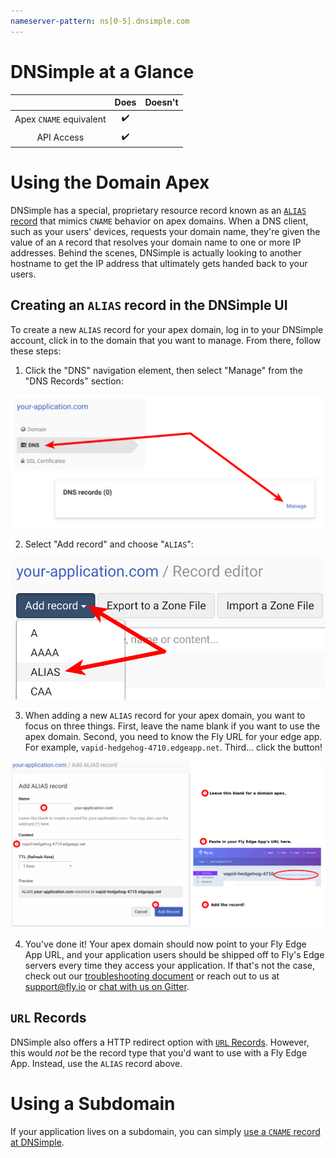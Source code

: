 ```yaml
---
nameserver-pattern: ns[0-5].dnsimple.com
---
```


# DNSimple at a Glance

 |   | Does | Doesn't |
 | :---: | :---: | :---: |
 | Apex `CNAME` equivalent | :heavy_check_mark: |  |
 | API Access | :heavy_check_mark:|  |

# Using the Domain Apex

DNSimple has a special, proprietary resource record known as an [`ALIAS` record](https://support.dnsimple.com/articles/alias-record/) that mimics `CNAME` behavior on apex domains. When a DNS client, such as your users' devices, requests your domain name, they're given the value of an `A` record that resolves your domain name to one or more IP addresses. Behind the scenes, DNSimple is actually looking to another hostname to get the IP address that ultimately gets handed back to your users.

## Creating an `ALIAS` record in the DNSimple UI
To create a new `ALIAS` record for your apex domain, log in to your DNSimple account, click in to the domain that you want to manage. From there, follow these steps:

1. Click the "DNS" navigation element, then select "Manage" from the "DNS Records" section:

![DNSimple - Manage DNS Records for your Domain](./screenshots/dnsimple/dnsimple-manage-dns-records.png "DNSimple - Manage DNS Records for your Domain")


2. Select "Add record" and choose "`ALIAS`":

![DNSimple - Select New Alias Record](./screenshots/dnsimple/dnsimple-select-alias-record.png "DNSimple - Select New Alias Record")

3. When adding a new `ALIAS` record for your apex domain, you want to focus on three things. First, leave the name blank if you want to use the apex domain. Second, you need to know the Fly URL for your edge app. For example, `vapid-hedgehog-4710.edgeapp.net`. Third... click the button!

![DNSimple - Add a New ALIAS Record](./screenshots/dnsimple/dnsimple-add-alias-record.png "DNSimple - Add ALIAS Record (Forgive me designers, for I have sinned)")

4. You've done it! Your apex domain should now point to your Fly Edge App URL, and your application users should be shipped off to Fly's Edge servers every time they access your application. If that's not the case, check out our [troubleshooting document](../troubleshooting.md) or reach out to us at [support@fly.io](mailto:support@fly.io) or [chat with us on Gitter](https://gitter.im/superfly/fly).

## `URL` Records

DNSimple also offers a HTTP redirect option with [`URL` Records](https://support.dnsimple.com/articles/url-record/). However, this would _not_ be the record type that you'd want to use with a Fly Edge App. Instead, use the `ALIAS` record above.

# Using a Subdomain

If your application lives on a subdomain, you can simply [use a `CNAME` record at DNSimple](https://support.dnsimple.com/articles/manage-cname-record/).
